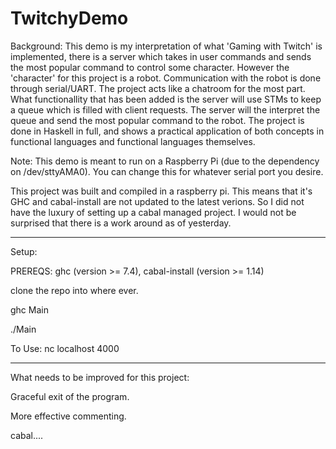 # TwitchyDemo

Background:
This demo is my interpretation of what 'Gaming with Twitch' is implemented, there is a server which takes in user commands and sends the most popular command to control some character. However the 'character' for this project is a robot. Communication with the robot is done through serial/UART. The project acts like a chatroom for the most part. What functionallity that has been added is the server will use STMs to keep a queue which is filled with client requests. The server will the interpret the queue and send the most popular command to the robot. The project is done in Haskell in full, and shows a practical application of both concepts in functional languages and functional languages themselves.


Note:
This demo is meant to run on a Raspberry Pi (due to the dependency on /dev/sttyAMA0).
You can change this for whatever serial port you desire.

This project was built and compiled in a raspberry pi. This means that it's GHC and cabal-install are not updated to the latest verions. So I did not have the luxury of setting up a cabal managed project. I would not be surprised that there is a work around as of yesterday. 

--------------------------------------------
Setup:

PREREQS: ghc (version >= 7.4), cabal-install (version >= 1.14)

clone the repo into where ever.

ghc Main

./Main


To Use: 
nc localhost 4000 

--------------------------------------------

What needs to be improved for this project:

Graceful exit of the program.

More effective commenting. 

cabal....

